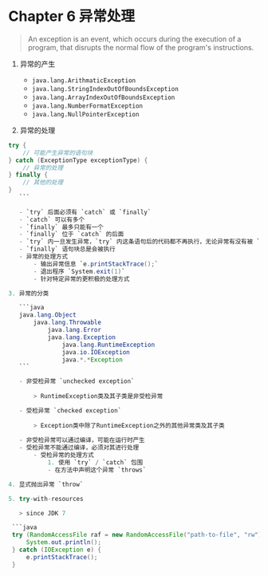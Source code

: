# Chapter 6 异常处理

> An exception is an event, which occurs during the execution of a program, that disrupts the normal flow of the program's instructions.

1. 异常的产生
    - `java.lang.ArithmaticException`
    - `java.lang.StringIndexOutOfBoundsException`
    - `java.lang.ArrayIndexOutOfBoundsException`
    - `java.lang.NumberFormatException`
    - `java.lang.NullPointerException`
        
2. 异常的处理

 ```java
 try {
     // 可能产生异常的语句块
 } catch (ExceptionType exceptionType) {
     // 异常的处理
 } finally {
     // 其他的处理
 }
    ```
    
    - `try` 后面必须有 `catch` 或 `finally`
    - `catch` 可以有多个
    - `finally` 最多只能有一个
    - `finally` 位于 `catch` 的后面
    - `try` 内一旦发生异常，`try` 内这条语句后的代码都不再执行，无论异常有没有被 `catch`
    - `finally` 语句块总是会被执行
    - 异常的处理方式
        - 输出异常信息 `e.printStackTrace();`
        - 退出程序 `System.exit(1)`
        - 针对特定异常的更积极的处理方式

3. 异常的分类

    ```java
    java.lang.Object
        java.lang.Throwable
            java.lang.Error
            java.lang.Exception
                java.lang.RuntimeException
                java.io.IOException
                java.*.*Exception
    ```

    - 非受检异常 `unchecked exception`
        
        > RuntimeException类及其子类是非受检异常

    - 受检异常 `checked exception`
    
        > Exception类中除了RuntimeException之外的其他异常类及其子类
    
    - 非受检异常可以通过编译，可能在运行时产生
    - 受检异常不能通过编译，必须对其进行处理
        - 受检异常的处理方式
            1. 使用 `try` / `catch` 包围
            - 在方法中声明这个异常 `throws`

4. 显式抛出异常 `throw`

5. try-with-resources

    > since JDK 7

  ```java
  try (RandomAccessFile raf = new RandomAccessFile("path-to-file", "rw")){
      System.out.println();
  } catch (IOException e) {
      e.printStackTrace();
  }
  ```



